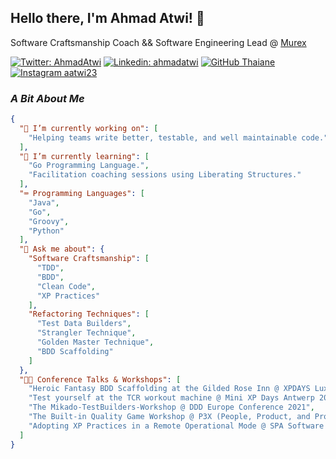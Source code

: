 ## Hello there, I'm Ahmad Atwi!  👋

Software Craftsmanship Coach && Software Engineering Lead @ [Murex](https://github.com/orgs/murex/dashboard)

[![Twitter: AhmadAtwi](https://img.shields.io/twitter/follow/ahmadatwi?style=social)](https://twitter.com/ahmadatwi)
[![Linkedin: ahmadatwi](https://img.shields.io/badge/-ahmadatwi-blue?style=flat-square&logo=Linkedin&logoColor=white&link=https://www.linkedin.com/in/ahmadatwi/)](https://www.linkedin.com/in/ahmadatwi/)
[![GitHub Thaiane](https://img.shields.io/github/followers/thaiane?label=follow&style=social)](https://github.com/Thaiane)
[![Instagram aatwi23](https://img.shields.io/badge/-aatwi23-E4405F?style=flat-square&logo=instagram&logoColor=white)](https://www.instagram.com/aatwi23/)

### _A Bit About Me_

```json
{
  "🔭 I’m currently working on": [
    "Helping teams write better, testable, and well maintainable code."
  ],
  "🌱 I’m currently learning": [
    "Go Programming Language.",
    "Facilitation coaching sessions using Liberating Structures."
  ],
  "⌨ Programming Languages": [
    "Java",
    "Go",
    "Groovy",
    "Python"
  ],
  "💬 Ask me about": {
    "Software Craftsmanship": [
      "TDD",
      "BDD",
      "Clean Code",
      "XP Practices"
    ],
    "Refactoring Techniques": [
      "Test Data Builders",
      "Strangler Technique",
      "Golden Master Technique",
      "BDD Scaffolding"
    ]
  },
  "👨‍🏫 Conference Talks & Workshops": [
    "Heroic Fantasy BDD Scaffolding at the Gilded Rose Inn @ XPDAYS Luxembourg 2022",
    "Test yourself at the TCR workout machine @ Mini XP Days Antwerp 2022",
    "The Mikado-TestBuilders-Workshop @ DDD Europe Conference 2021",
    "The Built-in Quality Game Workshop @ P3X (People, Product, and Process Exchange) Conference London 2019",
    "Adopting XP Practices in a Remote Operational Mode @ SPA Software Conference London 2017"
  ]
}
```
